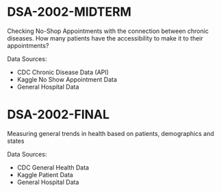 # DSA-2002-MIDTERM 
Checking No-Shop Appointments with the connection between chronic diseases. How many patients have the accessibility to make it to their appointments?


Data Sources:
- CDC Chronic Disease Data (API)
- Kaggle No Show Appointment Data
- General Hospital Data


# DSA-2002-FINAL 
Measuring general trends in health based on patients, demographics and states

Data Sources:
- CDC General Health Data
- Kaggle Patient Data
- General Hospital Data 
